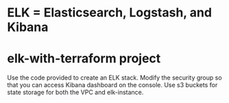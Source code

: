 # ELK = Elasticsearch, Logstash, and Kibana
# elk-with-terraform project

Use the code provided to create an ELK stack.
Modify the security group so that you can access Kibana dashboard on the console.
Use s3 buckets for state storage for both the VPC and elk-instance.

